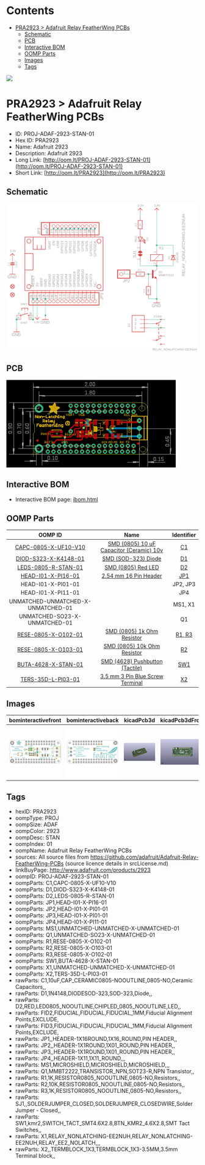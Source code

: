 



Contents
========

* [PRA2923 > Adafruit Relay FeatherWing PCBs](#pra2923--adafruit-relay-featherwing-pcbs)
	* [Schematic](#schematic)
	* [PCB](#pcb)
	* [Interactive BOM](#interactive-bom)
	* [OOMP Parts](#oomp-parts)
	* [Images](#images)
	* [Tags](#tags)
  
![][im]
# PRA2923 > Adafruit Relay FeatherWing PCBs

- ID: PROJ-ADAF-2923-STAN-01
- Hex ID: PRA2923
- Name: Adafruit 2923
- Description: Adafruit 2923
- Long Link: [http://oom.lt/PROJ-ADAF-2923-STAN-01](http://oom.lt/PROJ-ADAF-2923-STAN-01)
- Short Link: [http://oom.lt/PRA2923](http://oom.lt/PRA2923)

## Schematic
  
[![schem](eagleSchemImage.png)](eagleSchemImage.png)
## PCB
  
[![pcb](eagleImage.png)](eagleImage.png)
## Interactive BOM

- Interactive BOM page: [ibom.html](https://htmlpreview.github.io/?https://github.com/oomlout/oomlout_OOMP_projects/blob/main/PROJ-ADAF-2923-STAN-01/kicad/bom/ibom.html)

## OOMP Parts
  

|OOMP ID|Name|Identifier|
| :---: | :---: | :---: |
|[CAPC-0805-X-UF10-V10](https://github.com/oomlout/oomlout_OOMP_parts/tree/main/CAPC-0805-X-UF10-V10/)|[SMD (0805) 10 uF Capacitor (Ceramic) 10v](https://github.com/oomlout/oomlout_OOMP_parts/tree/main/CAPC-0805-X-UF10-V10/)|[C1](https://github.com/oomlout/oomlout_OOMP_parts/tree/main/CAPC-0805-X-UF10-V10/)|
|[DIOD-S323-X-K4148-01](https://github.com/oomlout/oomlout_OOMP_parts/tree/main/DIOD-S323-X-K4148-01/)|[SMD (SOD-323) Diode](https://github.com/oomlout/oomlout_OOMP_parts/tree/main/DIOD-S323-X-K4148-01/)|[D1](https://github.com/oomlout/oomlout_OOMP_parts/tree/main/DIOD-S323-X-K4148-01/)|
|[LEDS-0805-R-STAN-01](https://github.com/oomlout/oomlout_OOMP_parts/tree/main/LEDS-0805-R-STAN-01/)|[SMD (0805) Red LED](https://github.com/oomlout/oomlout_OOMP_parts/tree/main/LEDS-0805-R-STAN-01/)|[D2](https://github.com/oomlout/oomlout_OOMP_parts/tree/main/LEDS-0805-R-STAN-01/)|
|[HEAD-I01-X-PI16-01](https://github.com/oomlout/oomlout_OOMP_parts/tree/main/HEAD-I01-X-PI16-01/)|[2.54 mm 16 Pin Header](https://github.com/oomlout/oomlout_OOMP_parts/tree/main/HEAD-I01-X-PI16-01/)|[JP1](https://github.com/oomlout/oomlout_OOMP_parts/tree/main/HEAD-I01-X-PI16-01/)|
|HEAD-I01-X-PI01-01||JP2, JP3|
|HEAD-I01-X-PI11-01||JP4|
|UNMATCHED-UNMATCHED-X-UNMATCHED-01||MS1, X1|
|UNMATCHED-SO23-X-UNMATCHED-01||Q1|
|[RESE-0805-X-O102-01](https://github.com/oomlout/oomlout_OOMP_parts/tree/main/RESE-0805-X-O102-01/)|[SMD (0805) 1k Ohm Resistor](https://github.com/oomlout/oomlout_OOMP_parts/tree/main/RESE-0805-X-O102-01/)|[R1, R3](https://github.com/oomlout/oomlout_OOMP_parts/tree/main/RESE-0805-X-O102-01/)|
|[RESE-0805-X-O103-01](https://github.com/oomlout/oomlout_OOMP_parts/tree/main/RESE-0805-X-O103-01/)|[SMD (0805) 10k Ohm Resistor](https://github.com/oomlout/oomlout_OOMP_parts/tree/main/RESE-0805-X-O103-01/)|[R2](https://github.com/oomlout/oomlout_OOMP_parts/tree/main/RESE-0805-X-O103-01/)|
|[BUTA-4628-X-STAN-01](https://github.com/oomlout/oomlout_OOMP_parts/tree/main/BUTA-4628-X-STAN-01/)|[SMD (4628) Pushbutton (Tactile)](https://github.com/oomlout/oomlout_OOMP_parts/tree/main/BUTA-4628-X-STAN-01/)|[SW1](https://github.com/oomlout/oomlout_OOMP_parts/tree/main/BUTA-4628-X-STAN-01/)|
|[TERS-35D-L-PI03-01](https://github.com/oomlout/oomlout_OOMP_parts/tree/main/TERS-35D-L-PI03-01/)|[3.5 mm 3 Pin Blue Screw Terminal](https://github.com/oomlout/oomlout_OOMP_parts/tree/main/TERS-35D-L-PI03-01/)|[X2](https://github.com/oomlout/oomlout_OOMP_parts/tree/main/TERS-35D-L-PI03-01/)|

## Images
  
  

|bominteractivefront|bominteractiveback|kicadPcb3d|kicadPcb3dFront|kicadPcb3dBack|kicadSchem|eagleImage|eagleSchemImage|pcbdraw|pcbdrawback|
| :---: | :---: | :---: | :---: | :---: | :---: | :---: | :---: | :---: | :---: |
|[![bominteractivefront](bomFront_140.png)](bomFront.png)|[![bominteractiveback](bomBack_140.png)](bomBack.png)|[![kicadPcb3d](kicadPcb3d_140.png)](kicadPcb3d.png)|[![kicadPcb3dFront](kicadPcb3dFront_140.png)](kicadPcb3dFront.png)|[![kicadPcb3dBack](kicadPcb3dBack_140.png)](kicadPcb3dBack.png)|[![kicadSchem](kicadSchem_140.png)](kicadSchem.png)|[![eagleImage](eagleImage_140.png)](eagleImage.png)|[![eagleSchemImage](eagleSchemImage_140.png)](eagleSchemImage.png)|[![pcbdraw](pcbdraw_140.png)](pcbdraw.png)|[![pcbdrawback](pcbdrawBack_140.png)](pcbdrawBack.png)|

## Tags

- hexID: PRA2923
- oompType: PROJ
- oompSize: ADAF
- oompColor: 2923
- oompDesc: STAN
- oompIndex: 01
- oompName: Adafruit Relay FeatherWing PCBs
- sources: All source files from https://github.com/adafruit/Adafruit-Relay-FeatherWing-PCBs (source licence details in srcLicense.md)
- linkBuyPage: http://www.adafruit.com/products/2923
- oompID: PROJ-ADAF-2923-STAN-01
- oompParts: C1,CAPC-0805-X-UF10-V10
- oompParts: D1,DIOD-S323-X-K4148-01
- oompParts: D2,LEDS-0805-R-STAN-01
- oompParts: JP1,HEAD-I01-X-PI16-01
- oompParts: JP2,HEAD-I01-X-PI01-01
- oompParts: JP3,HEAD-I01-X-PI01-01
- oompParts: JP4,HEAD-I01-X-PI11-01
- oompParts: MS1,UNMATCHED-UNMATCHED-X-UNMATCHED-01
- oompParts: Q1,UNMATCHED-SO23-X-UNMATCHED-01
- oompParts: R1,RESE-0805-X-O102-01
- oompParts: R2,RESE-0805-X-O103-01
- oompParts: R3,RESE-0805-X-O102-01
- oompParts: SW1,BUTA-4628-X-STAN-01
- oompParts: X1,UNMATCHED-UNMATCHED-X-UNMATCHED-01
- oompParts: X2,TERS-35D-L-PI03-01
- rawParts: C1,10uF,CAP_CERAMIC0805-NOOUTLINE,0805-NO,Ceramic Capacitors,,
- rawParts: D1,1N4148,DIODESOD-323,SOD-323,Diode,,
- rawParts: D2,RED,LED0805_NOOUTLINE,CHIPLED_0805_NOOUTLINE,LED,,
- rawParts: FID2,FIDUCIAL,FIDUCIAL,FIDUCIAL_1MM,Fiducial Alignment Points,EXCLUDE,
- rawParts: FID3,FIDUCIAL,FIDUCIAL,FIDUCIAL_1MM,Fiducial Alignment Points,EXCLUDE,
- rawParts: JP1,,HEADER-1X16ROUND,1X16_ROUND,PIN HEADER,,
- rawParts: JP2,,HEADER-1X1ROUND,1X01_ROUND,PIN HEADER,,
- rawParts: JP3,,HEADER-1X1ROUND,1X01_ROUND,PIN HEADER,,
- rawParts: JP4,,HEADER-1X11,1X11_ROUND,,,
- rawParts: MS1,MICROSHIELD,MICROSHIELD,MICROSHIELD,,,
- rawParts: Q1,MMBT2222,TRANSISTOR_NPN,SOT23-R,NPN Transistor,,
- rawParts: R1,1K,RESISTOR0805_NOOUTLINE,0805-NO,Resistors,,
- rawParts: R2,10K,RESISTOR0805_NOOUTLINE,0805-NO,Resistors,,
- rawParts: R3,1K,RESISTOR0805_NOOUTLINE,0805-NO,Resistors,,
- rawParts: SJ1,,SOLDERJUMPER_CLOSED,SOLDERJUMPER_CLOSEDWIRE,Solder Jumper - Closed,,
- rawParts: SW1,kmr2,SWITCH_TACT_SMT4.6X2.8,BTN_KMR2_4.6X2.8,SMT Tact Switches,,
- rawParts: X1,RELAY_NONLATCHING-EE2NUH,RELAY_NONLATCHING-EE2NUH,RELAY_EE2_NOLATCH,,,
- rawParts: X2,,TERMBLOCK_1X3,TERMBLOCK_1X3-3.5MM,3.5mm Terminal block,,



[im]: kicadPcb3d_450.png
